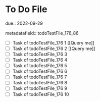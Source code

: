 # To Do File

due:: 2022-09-29

metadatafield:: todoTestFile_176_86

- [ ] Task of todoTestFile_176 1 [[Query me]]
- [ ] Task of todoTestFile_176 2 [[Query me]]
- [ ] Task of todoTestFile_176 3
- [ ] Task of todoTestFile_176 4
- [ ] Task of todoTestFile_176 5
- [ ] Task of todoTestFile_176 6
- [ ] Task of todoTestFile_176 7
- [ ] Task of todoTestFile_176 8
- [ ] Task of todoTestFile_176 9
- [ ] Task of todoTestFile_176 10